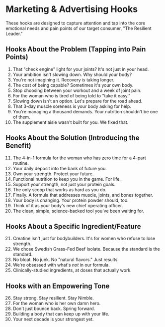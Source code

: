 # Marketing & Advertising Hooks

These hooks are designed to capture attention and tap into the core emotional needs and pain points of our target consumer, "The Resilient Leader."

## Hooks About the Problem (Tapping into Pain Points)

1.  That "check engine" light for your joints? It's not just in your head.
2.  Your ambition isn't slowing down. Why should your body?
3.  You're not imagining it. Recovery *is* taking longer.
4.  The cost of being capable? Sometimes it's your own body.
5.  Stop choosing between your workout and a week of joint pain.
6.  For the woman who is tired of being told to "take it easy."
7.  Slowing down isn't an option. Let's prepare for the road ahead.
8.  That 3-day muscle soreness is your body asking for help.
9.  You're managing a thousand demands. Your nutrition shouldn't be one of them.
10. The supplement aisle wasn't built for you. We fixed that.

## Hooks About the Solution (Introducing the Benefit)

11. The 4-in-1 formula for the woman who has zero time for a 4-part routine.
12. Your daily deposit into the bank of future you.
13. Own your strength. Protect your future.
14. Functional nutrition to keep you in the game. For life.
15. Support your strength, not just your protein goals.
16. The only scoop that works as hard as you do.
17. Finally. A formula that addresses muscle, joints, and bones together.
18. Your body is changing. Your protein powder should, too.
19. Think of it as your body's new chief operating officer.
20. The clean, simple, science-backed tool you've been waiting for.

## Hooks About a Specific Ingredient/Feature

21. Creatine isn't just for bodybuilders. It's for women who refuse to lose strength.
22. We chose Swedish Grass-Fed Beef Isolate. Because the standard is the standard.
23. No bloat. No junk. No "natural flavors." Just results.
24. We're obsessed with what's *not* in our formula.
25. Clinically-studied ingredients, at doses that actually work.

## Hooks with an Empowering Tone

26. Stay strong. Stay resilient. Stay Nimble.
27. For the woman who is her own damn hero.
28. Don't just bounce back. Spring forward.
29. Building a body that can keep up with your life.
30. Your next decade is your strongest yet.
